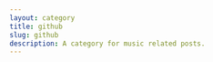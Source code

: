 ```yaml
---
layout: category
title: github
slug: github
description: A category for music related posts.
---
```

